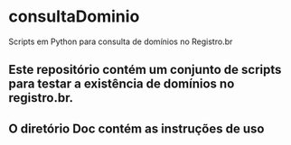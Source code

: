# consultaDominio
Scripts em Python para consulta de domínios no Registro.br

## Este repositório contém um conjunto de scripts para testar a existência de domínios no registro.br.

## O diretório Doc contém as instruções de uso

